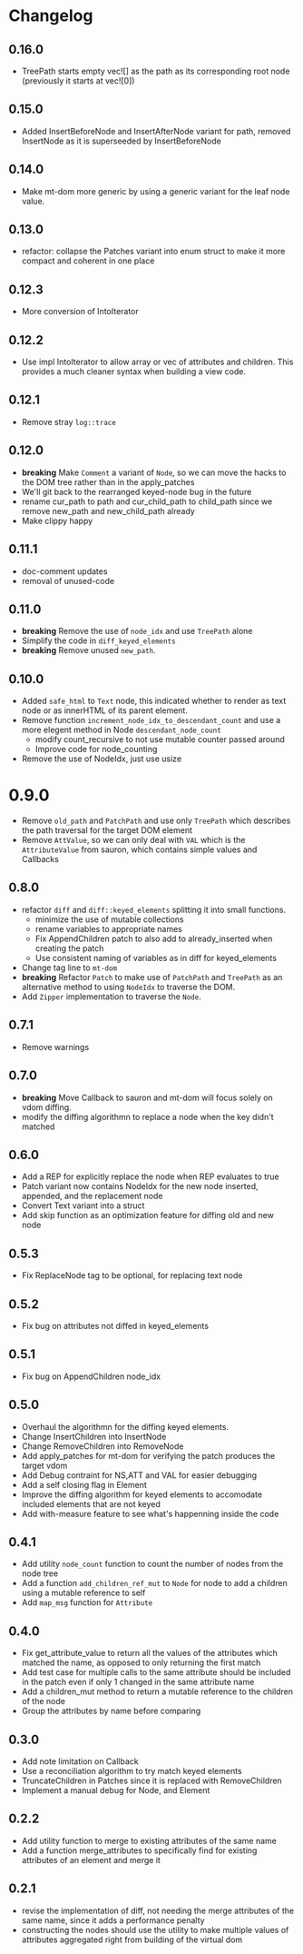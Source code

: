 # Changelog

## 0.16.0
- TreePath starts empty vec![] as the path as its corresponding root node (previously it starts at vec![0])

## 0.15.0
- Added InsertBeforeNode and InsertAfterNode variant for path, removed InsertNode as it is superseeded by InsertBeforeNode

## 0.14.0
- Make mt-dom more generic by using a generic variant for the leaf node value.

## 0.13.0
- refactor: collapse the Patches variant into enum struct to make it more compact and coherent in one place

## 0.12.3
- More conversion of IntoIterator

## 0.12.2
- Use impl IntoIterator to allow array or vec of attributes and children.
    This provides a much cleaner syntax when building a view code.

## 0.12.1
- Remove stray `log::trace`

## 0.12.0
- **breaking** Make `Comment` a variant of `Node`, so we can move the hacks to the DOM tree rather than in the apply_patches
- We'll git back to the rearranged keyed-node bug in the future
- rename cur_path to path and cur_child_path to child_path since we remove new_path and new_child_path already
- Make clippy happy

## 0.11.1
- doc-comment updates
- removal of unused-code

## 0.11.0
- **breaking** Remove the use of `node_idx` and use `TreePath` alone
- Simplify the code in `diff_keyed_elements`
- **breaking** Remove unused `new_path`.

## 0.10.0
- Added `safe_html` to `Text` node, this indicated whether to render as text node or as innerHTML of its parent element.
- Remove function `increment_node_idx_to_descendant_count` and use a more elegent method in Node `descendant_node_count`
    - modify count_recursive to not use mutable counter passed around
    - Improve code for node_counting
- Remove the use of NodeIdx, just use usize

# 0.9.0
- Remove `old_path` and `PatchPath` and use only `TreePath` which describes the path traversal for the target DOM element
- Remove `AttValue`, so we can only deal with `VAL` which is the `AttributeValue` from sauron, which contains simple values and Callbacks

## 0.8.0
- refactor `diff` and `diff::keyed_elements` splitting it into small functions.
    - minimize the use of mutable collections
    - rename variables to appropriate names
    - Fix AppendChildren patch to also add to already_inserted when creating the patch
    - Use consistent naming of variables as in diff for keyed_elements
- Change tag line to `mt-dom`
- **breaking** Refactor `Patch` to make use of `PatchPath` and `TreePath` as an alternative method to using `NodeIdx` to traverse the DOM.
- Add `Zipper` implementation to traverse the `Node`.

## 0.7.1
- Remove warnings

## 0.7.0
 - **breaking** Move Callback to sauron and mt-dom will focus solely on vdom diffing.
 - modify the diffing algorithmn to replace a node when the key didn't matched

## 0.6.0
- Add a REP for explicitly replace the node when REP evaluates to true
- Patch variant now contains NodeIdx for the new node inserted, appended, and the replacement node
- Convert Text variant into a struct
- Add skip function as an optimization feature for diffing old and new node

## 0.5.3
- Fix ReplaceNode tag to be optional, for replacing text node

## 0.5.2
- Fix bug on attributes not diffed in keyed_elements

## 0.5.1
- Fix bug on AppendChildren node_idx

## 0.5.0
- Overhaul the algorithmn for the diffing keyed elements.
- Change InsertChildren into InsertNode
- Change RemoveChildren into RemoveNode
- Add apply_patches for mt-dom for verifying the patch produces the target vdom
- Add Debug contraint for NS,ATT and VAL for easier debugging
- Add a self closing flag in Element
- Improve the diffing algorithm for keyed elements to accomodate included elements that are not keyed
- Add with-measure feature to see what's happenning inside the code

## 0.4.1
- Add utility `node_count` function to count the number of nodes from the node tree
- Add a function `add_children_ref_mut` to `Node` for node to add a children using a mutable reference to self
- Add `map_msg` function for `Attribute`

## 0.4.0
- Fix get_attribute_value to return all the values of the attributes which matched the name, as opposed to only returning the first match
- Add test case for multiple calls to the same attribute should be included in the patch even if only 1 changed in the same attribute name
- Add a children_mut method to return a mutable reference to the children of the node
- Group the attributes by name before comparing

## 0.3.0
- Add note limitation on Callback
- Use a reconciliation algorithm to try match keyed elements
- TruncateChildren in Patches since it is replaced with RemoveChildren
- Implement a manual debug for Node, and Element

## 0.2.2
- Add utility function to merge to existing attributes of the same name
- Add a function merge_attributes to specifically find for existing attributes of an element and merge it

## 0.2.1
- revise the implementation of diff, not needing the merge attributes of the same name, since it adds a performance penalty
- constructing the nodes should use the utility to make multiple values of attributes aggregated right from building of the virtual dom

